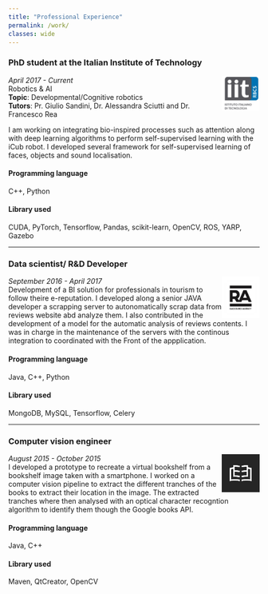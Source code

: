 ```yaml
---
title: "Professional Experience"
permalink: /work/
classes: wide
---
```



### PhD student at the Italian Institute of Technology 
<img width="15%" style="float: right;" src="../assets/images/IIT.png">

*April 2017 - Current*<br>
Robotics & AI<br>
**Topic**: Developmental/Cognitive robotics <br>
**Tutors**: Pr. Giulio Sandini, Dr. Alessandra Sciutti and Dr. Francesco Rea 

I am working on integrating bio-inspired processes such as attention along with deep learning algorithms to perform self-supervised learning with the iCub robot. I developed several framework for self-supervised learning of faces, objects and sound localisation.

#### Programming language
 C++, Python

#### Library used
CUDA, PyTorch, Tensorflow, Pandas, scikit-learn, OpenCV, ROS, YARP, Gazebo

---

### Data scientist/ R&D Developer 
<img width="15%" style="float: right;" src="../assets/images/raccourci.jpg">

*September 2016 - April 2017*<br>
Development of a BI solution for professionals in tourism to follow theire e-reputation. I developed along a senior JAVA developer a scrapping server to autonomatically scrap data from reviews website abd analyze them. I also contributed in the development of a model for the automatic analysis of reviews contents. I was in charge in the maintenance of the servers with the continous integration to coordinated with the Front of the appplication.

#### Programming language
Java, C++, Python

#### Library used
MongoDB, MySQL, Tensorflow, Celery

--- 

### Computer vision engineer 
<img width="15%" style="float: right;" src="../assets/images/gleeph.png">

*August 2015 - October 2015*<br>
I developed a prototype to recreate a virtual bookshelf from a bookshelf image taken with a smartphone.  I worked on a computer vision pipeline to extract the different tranches of the books to extract their location in the image. The extracted tranches where then analysed with an optical character recogntion algorithm to identify them though the Google books API.  

#### Programming language
Java, C++

#### Library used
Maven, QtCreator, OpenCV
